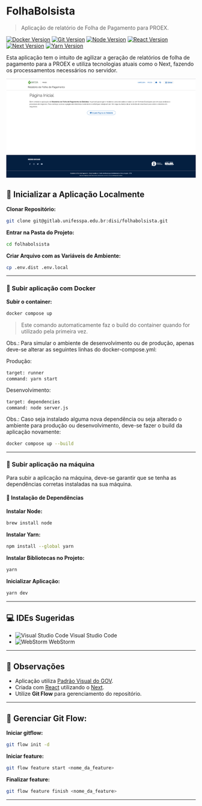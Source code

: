 # FolhaBolsista

> Aplicação de relatório de Folha de Pagamento para PROEX.

[![Docker Version][docker-image]][docker-url]
[![Git Version][git-image]][git-url]
[![Node Version][node-image]][node-url]
[![React Version][react-image]][react-url]
[![Next Version][next-image]][next-url]
[![Yarn Version][yarn-image]][yarn-url]

Esta aplicação tem o intuito de agilizar a geração de relatórios de folha de pagamento para a PROEX e utiliza tecnologias atuais como o Next, fazendo os processamentos necessários no servidor.

![](public/printscreen.png)

## 🚀 Inicializar a Aplicação Localmente

**Clonar Repositório:**

```sh
git clone git@gitlab.unifesspa.edu.br:disi/folhabolsista.git
```

**Entrar na Pasta do Projeto:**

```sh
cd folhabolsista
```

**Criar Arquivo com as Variáveis de Ambiente:**

```sh
cp .env.dist .env.local
```

<hr>

### 🐳 Subir aplicação com Docker

**Subir o container:**

```sh
docker compose up
```

> Este comando automaticamente faz o build do container quando for utilizado pela primeira vez.

Obs.: Para simular o ambiente de desenvolvimento ou de produção, apenas deve-se alterar as seguintes linhas do docker-compose.yml:

Produção:

    target: runner
    command: yarn start

Desenvolvimento:

    target: dependencies
    command: node server.js

Obs.: Caso seja instalado alguma nova dependência ou seja alterado o ambiente para produção ou desenvolvimento, deve-se fazer o build da aplicação novamente:

```sh
docker compose up --build
```

<hr>

### 🧶 Subir aplicação na máquina

Para subir a aplicação na máquina, deve-se garantir que se tenha as dependências corretas instaladas na sua máquina.

#### 📌 Instalação de Dependências

**Instalar Node:**

```sh
brew install node
```

**Instalar Yarn:**

```sh
npm install --global yarn
```

**Instalar Bibliotecas no Projeto:**

```sh
yarn
```

**Inicializar Aplicação:**

```sh
yarn dev
```

<hr>

## 💻 IDEs Sugeridas

-   <img alt="Visual Studio Code" src="https://upload.wikimedia.org/wikipedia/commons/9/9a/Visual_Studio_Code_1.35_icon.svg" width="15"/> Visual Studio Code
-   <img alt="WebStorm" src="https://upload.wikimedia.org/wikipedia/commons/c/c0/WebStorm_Icon.svg" width="15"/> WebStorm

<hr>

## 📝 Observações

-   Aplicação utiliza [Padrão Visual do GOV](https://www.gov.br/ds/home).
-   Criada com [React](https://react.dev/) utilizando o [Next](https://nextjs.org/docs).
-   Utilize **Git Flow** para gerenciamento do repositório.

<hr>

## 🎁 Gerenciar Git Flow:

**Iniciar gitflow:**

```sh
git flow init -d
```

**Iniciar feature:**

```sh
git flow feature start <nome_da_feature>
```

**Finalizar feature:**

```sh
git flow feature finish <nome_da_feature>
```

<hr>


<!-- Links e imagens -->
[docker-image]: https://img.shields.io/badge/docker-%3E%3D20.10-blue?style=flat-square&logo=docker
[docker-url]: https://www.docker.com/

[git-image]: https://img.shields.io/badge/git-%3E%3D2.30-red?style=flat-square&logo=git
[git-url]: https://git-scm.com/

[node-image]: https://img.shields.io/node/v/next.svg?style=flat-square&logo=nodedotjs
[node-url]: https://nodejs.org/pt-br

[next-image]: https://img.shields.io/badge/next-13.4.1-blueviolet?style=flat-square&logo=nextdotjs
[next-url]: https://www.npmjs.com/package/next

[react-image]: https://img.shields.io/badge/react-18.2.0-blue?style=flat-square&logo=react
[react-url]: https://www.npmjs.com/package/react

[yarn-image]: https://img.shields.io/badge/yarn-%3E%3D1.20-blue?style=flat-square&logo=yarn
[yarn-url]: https://www.npmjs.com/package/yarn
